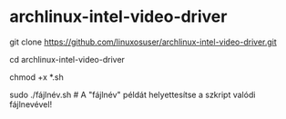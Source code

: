 # archlinux-intel-video-driver

git clone https://github.com/linuxosuser/archlinux-intel-video-driver.git

cd archlinux-intel-video-driver

chmod +x *.sh

sudo ./fájlnév.sh # A "fájlnév" példát helyettesítse a szkript valódi fájlnevével!

